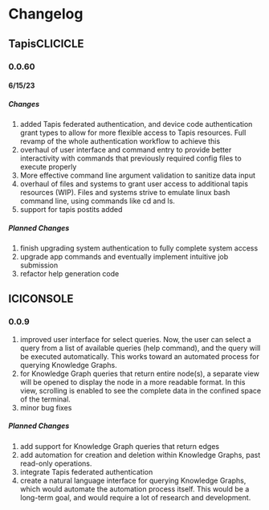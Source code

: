 # Changelog
## TapisCLICICLE
### 0.0.60
#### 6/15/23
##### Changes
1. added Tapis federated authentication, and device code authentication grant types to allow for more flexible access to Tapis resources. Full revamp of the whole authentication workflow to achieve this
2. overhaul of user interface and command entry to provide better interactivity with commands that previously required config files to execute properly
3. More effective command line argument validation to sanitize data input
4. overhaul of files and systems to grant user access to additional tapis resources (WIP). Files and systems strive to emulate linux bash command line, using commands like cd and ls.
5. support for tapis postits added

##### Planned Changes
1. finish upgrading system authentication to fully complete system access
2. upgrade app commands and eventually implement intuitive job submission
3. refactor help generation code

## ICICONSOLE
### 0.0.9
1. improved user interface for select queries. Now, the user can select a query from a list of available queries (help command), and the query will be executed automatically. This works toward an automated process for querying Knowledge Graphs.
2. for Knowledge Graph queries that return entire node(s), a separate view will be opened to display the node in a more readable format. In this view, scrolling is enabled to see the complete data in the confined space of the terminal.
3. minor bug fixes

##### Planned Changes
1. add support for Knowledge Graph queries that return edges
2. add automation for creation and deletion within Knowledge Graphs, past read-only operations.
3. integrate Tapis federated authentication
4. create a natural language interface for querying Knowledge Graphs, which would automate the automation process itself. This would be a long-term goal, and would require a lot of research and development.